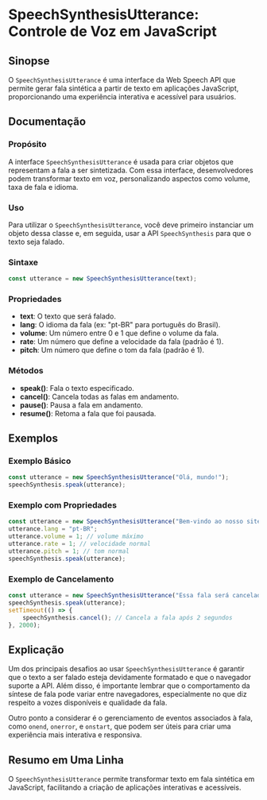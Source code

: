 <!--
Meta Description: # SpeechSynthesisUtterance: Controle de Voz em JavaScript ## Sinopse O `SpeechSynthesisUtterance` é uma interface da Web Speech API que permite gerar ...
Meta Keywords: fala, que, utterance, speechsynthesisutterance, javascript
-->

# SpeechSynthesisUtterance: Controle de Voz em JavaScript

## Sinopse
O `SpeechSynthesisUtterance` é uma interface da Web Speech API que permite gerar fala sintética a partir de texto em aplicações JavaScript, proporcionando uma experiência interativa e acessível para usuários.

## Documentação
### Propósito
A interface `SpeechSynthesisUtterance` é usada para criar objetos que representam a fala a ser sintetizada. Com essa interface, desenvolvedores podem transformar texto em voz, personalizando aspectos como volume, taxa de fala e idioma.

### Uso
Para utilizar o `SpeechSynthesisUtterance`, você deve primeiro instanciar um objeto dessa classe e, em seguida, usar a API `SpeechSynthesis` para que o texto seja falado. 

### Sintaxe
```javascript
const utterance = new SpeechSynthesisUtterance(text);
```

### Propriedades
- **text**: O texto que será falado.
- **lang**: O idioma da fala (ex: "pt-BR" para português do Brasil).
- **volume**: Um número entre 0 e 1 que define o volume da fala.
- **rate**: Um número que define a velocidade da fala (padrão é 1).
- **pitch**: Um número que define o tom da fala (padrão é 1).

### Métodos
- **speak()**: Fala o texto especificado.
- **cancel()**: Cancela todas as falas em andamento.
- **pause()**: Pausa a fala em andamento.
- **resume()**: Retoma a fala que foi pausada.

## Exemplos
### Exemplo Básico
```javascript
const utterance = new SpeechSynthesisUtterance("Olá, mundo!");
speechSynthesis.speak(utterance);
```

### Exemplo com Propriedades
```javascript
const utterance = new SpeechSynthesisUtterance("Bem-vindo ao nosso site!");
utterance.lang = "pt-BR";
utterance.volume = 1; // volume máximo
utterance.rate = 1; // velocidade normal
utterance.pitch = 1; // tom normal
speechSynthesis.speak(utterance);
```

### Exemplo de Cancelamento
```javascript
const utterance = new SpeechSynthesisUtterance("Essa fala será cancelada.");
speechSynthesis.speak(utterance);
setTimeout(() => {
    speechSynthesis.cancel(); // Cancela a fala após 2 segundos
}, 2000);
```

## Explicação
Um dos principais desafios ao usar `SpeechSynthesisUtterance` é garantir que o texto a ser falado esteja devidamente formatado e que o navegador suporte a API. Além disso, é importante lembrar que o comportamento da síntese de fala pode variar entre navegadores, especialmente no que diz respeito a vozes disponíveis e qualidade da fala. 

Outro ponto a considerar é o gerenciamento de eventos associados à fala, como `onend`, `onerror`, e `onstart`, que podem ser úteis para criar uma experiência mais interativa e responsiva.

## Resumo em Uma Linha
O `SpeechSynthesisUtterance` permite transformar texto em fala sintética em JavaScript, facilitando a criação de aplicações interativas e acessíveis.